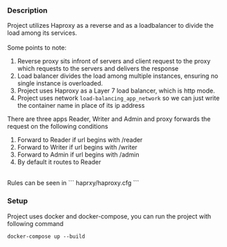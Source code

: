 ### Description
Project utilizes Haproxy as a reverse and as a loadbalancer to divide the load among its services.
<br />
<br />
Some points to note:
<br />
1. Reverse proxy sits infront of servers and client request to the proxy which requests to the servers and delivers the response
2. Load balancer divides the load among multiple instances, ensuring no single instance is overloaded.
3. Project uses Haproxy as a Layer 7 load balancer, which is http mode.
4. Project uses network ```load-balancing_app_network``` so we can just write the container name in place of its ip address

There are three apps Reader, Writer and Admin and proxy forwards the request on the following conditions
1. Forward to Reader if url begins with /reader
2. Forward to Writer if url begins with /writer
3. Forward to Admin if url begins with /admin
4. By default it routes to Reader
<br />
Rules can be seen in ``` haprxy/haproxy.cfg ```


### Setup
Project uses docker and docker-compose, you can run the project with following command

``` docker-compose up --build ```
<br />
<br />
